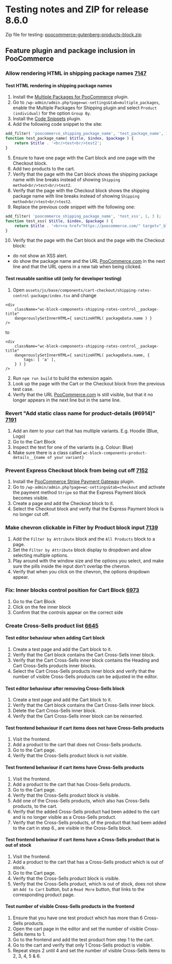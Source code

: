 # Testing notes and ZIP for release 8.6.0

Zip file for testing: [poocommerce-gutenberg-products-block.zip](https://github.com/poocommerce/poocommerce-blocks/files/9648129/poocommerce-gutenberg-products-block.zip)

## Feature plugin and package inclusion in PooCommerce

### Allow rendering HTML in shipping package names [7147](https://github.com/poocommerce/poocommerce-blocks/pull/7147)

#### Test HTML rendering in shipping package names

1. Install the [Multiple Packages for PooCommerce](https://wordpress.org/plugins/multiple-packages-for-poocommerce/) plugin.
2. Go to `/wp-admin/admin.php?page=wc-settings&tab=multiple_packages`, enable the Multiple Packages for Shipping plugin and select `Product (individual)` for the option `Group By`.
3. Install the [Code Snippets](https://wordpress.org/plugins/code-snippets/) plugin.
4. Add the following code snippet to the site:

```php
add_filter( 'poocommerce_shipping_package_name', 'test_package_name', 1, 3 );
function test_package_name( $title, $index, $package ) {
	return $title . '<br/>test<br/>test2';
}
```

5. Ensure to have one page with the Cart block and one page with the Checkout block.
6. Add two products to the cart.
7. Verify that the page with the Cart block shows the shipping package name with line breaks instead of showing `Shipping method<br/>test<br/>test2`.
8. Verify that the page with the Checkout block shows the shipping package name with line breaks instead of showing `Shipping method<br/>test<br/>test2`.
9. Replace the previous code snippet with the following one:

```php
add_filter( 'poocommerce_shipping_package_name', 'test_xss', 1, 3 );
function test_xss( $title, $index, $package ) {
    return $title . '<br><a href="https://poocommerce.com/" target="_blank">PooCommerce.com<img src=x onerror="&#0000106&#0000097&#0000118&#0000097&#0000115&#0000099&#0000114&#0000105&#0000112&#0000116&#0000058&#0000097&#0000108&#0000101&#0000114&#0000116&#0000040&#0000039&#0000088&#0000083&#0000083&#0000039&#0000041"></a>';
}
```

10. Verify that the page with the Cart block and the page with the Checkout block:

-   do not show an XSS alert.
-   do show the package name and the URL [PooCommerce.com](https://poocommerce.com/) in the next line and that the URL opens in a new tab when being clicked.

#### Test reusable sanitise util (only for developer testing)

1. Open `assets/js/base/components/cart-checkout/shipping-rates-control-package/index.tsx` and change

```tsx
<div
	className="wc-block-components-shipping-rates-control__package-title"
	dangerouslySetInnerHTML={ sanitizeHTML( packageData.name ) }
/>
```

to

```tsx
<div
	className="wc-block-components-shipping-rates-control__package-title"
	dangerouslySetInnerHTML={ sanitizeHTML( packageData.name, {
		tags: [ 'a' ],
	} ) }
/>
```

2. Run `npm run build` to build the extension again.
3. Look up the page with the Cart or the Checkout block from the previous test case.
4. Verify that the URL [PooCommerce.com](https://poocommerce.com/) is still visible, but that it no longer appears in the next line but in the same line.

### Revert "Add static class name for product-details (#6914)" [7191](https://github.com/poocommerce/poocommerce-blocks/pull/7191)

1. Add an item to your cart that has multiple variants. E.g. Hoodie (Blue, Logo)
2. Go to the Cart Block
3. Inspect the text for one of the variants (e.g. Colour: Blue)
4. Make sure there is a class called `wc-block-components-product-details__{name of your variant}`

### Prevent Express Checkout block from being cut off [7152](https://github.com/poocommerce/poocommerce-blocks/pull/7152)

1. Install the [PooCommerce Stripe Payment Gateway](https://wordpress.org/plugins/poocommerce-gateway-stripe/) plugin.
2. Go to `/wp-admin/admin.php?page=wc-settings&tab=checkout` and activate the payment method `Stripe` so that the Express Payment block becomes visible.
3. Create a page and add the Checkout block to it.
4. Select the Checkout block and verify that the Express Payment block is no longer cut off.

### Make chevron clickable in Filter by Product block input [7139](https://github.com/poocommerce/poocommerce-blocks/pull/7139)

1. Add the `Filter by Attribute` block and the `All Products` block to a page.
2. Set the `Filter by Attribute` block display to dropdown and allow selecting multiple options.
3. Play around with the window size and the options you select, and make sure the pills inside the input don't overlap the chevron.
4. Verify that when you click on the chevron, the options dropdown appear.

### Fix: Inner blocks control position for Cart Block [6973](https://github.com/poocommerce/poocommerce-blocks/pull/6973)

1. Go to the Cart Block
2. Click on the fee inner block
3. Confirm that the controls appear on the correct side

### Create Cross-Sells product list [6645](https://github.com/poocommerce/poocommerce-blocks/pull/6645)

#### Test editor behaviour when adding Cart block

1. Create a test page and add the Cart block to it.
2. Verify that the Cart block contains the Cart Cross-Sells inner block.
3. Verify that the Cart Cross-Sells inner block contains the Heading and Cart Cross-Sells products inner blocks.
4. Select the Cart Cross-Sells products inner block and verify that the number of visible Cross-Sells products can be adjusted in the editor.

#### Test editor behaviour after removing Cross-Sells block

1. Create a test page and add the Cart block to it.
2. Verify that the Cart block contains the Cart Cross-Sells inner block.
3. Delete the Cart Cross-Sells inner block.
4. Verify that the Cart Cross-Sells inner block can be reinserted.

#### Test frontend behaviour if cart items does not have Cross-Sells products

1. Visit the frontend.
2. Add a product to the cart that does not Cross-Sells products.
3. Go to the Cart page.
4. Verify that the Cross-Sells product block is not visible.

#### Test frontend behaviour if cart items have Cross-Sells products

1. Visit the frontend.
2. Add a product to the cart that has Cross-Sells products.
3. Go to the Cart page.
4. Verify that the Cross-Sells product block is visible.
5. Add one of the Cross-Sells products, which also has Cross-Sells products, to the cart.
6. Verify that the added Cross-Sells product had been added to the cart and is no longer visible as a Cross-Sells product.
7. Verify that the Cross-Sells products, of the product that had been added to the cart in step 6., are visible in the Cross-Sells block.

#### Test frontend behaviour if cart items have a Cross-Sells product that is out of stock

1. Visit the frontend.
2. Add a product to the cart that has a Cross-Sells product which is out of stock.
3. Go to the Cart page.
4. Verify that the Cross-Sells product block is visible.
5. Verify that the Cross-Sells product, which is out of stock, does not show an `Add to Cart` button, but a `Read More` button, that links to the corresponding product page.

#### Test number of visible Cross-Sells products in the frontend

1. Ensure that you have one test product which has more than 6 Cross-Sells products.
2. Open the cart page in the editor and set the number of visible Cross-Sells items to 1.
3. Go to the frontend and add the test product from step 1 to the cart.
4. Go to the cart and verify that only 1 Cross-Sells product is visible.
5. Repeat steps 2 until 4 and set the number of visible Cross-Sells items to 2, 3, 4, 5 & 6.

